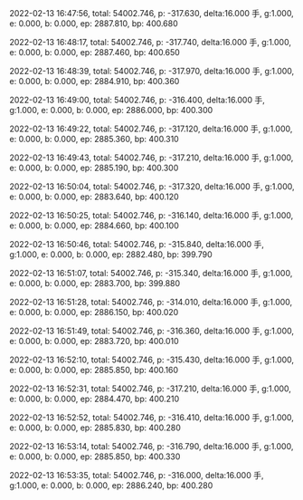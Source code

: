 2022-02-13 16:47:56, total: 54002.746, p: -317.630, delta:16.000 手, g:1.000, e: 0.000, b: 0.000, ep: 2887.810, bp: 400.680

2022-02-13 16:48:17, total: 54002.746, p: -317.740, delta:16.000 手, g:1.000, e: 0.000, b: 0.000, ep: 2887.460, bp: 400.650

2022-02-13 16:48:39, total: 54002.746, p: -317.970, delta:16.000 手, g:1.000, e: 0.000, b: 0.000, ep: 2884.910, bp: 400.360

2022-02-13 16:49:00, total: 54002.746, p: -316.400, delta:16.000 手, g:1.000, e: 0.000, b: 0.000, ep: 2886.000, bp: 400.300

2022-02-13 16:49:22, total: 54002.746, p: -317.120, delta:16.000 手, g:1.000, e: 0.000, b: 0.000, ep: 2885.360, bp: 400.310

2022-02-13 16:49:43, total: 54002.746, p: -317.210, delta:16.000 手, g:1.000, e: 0.000, b: 0.000, ep: 2885.190, bp: 400.300

2022-02-13 16:50:04, total: 54002.746, p: -317.320, delta:16.000 手, g:1.000, e: 0.000, b: 0.000, ep: 2883.640, bp: 400.120

2022-02-13 16:50:25, total: 54002.746, p: -316.140, delta:16.000 手, g:1.000, e: 0.000, b: 0.000, ep: 2884.660, bp: 400.100

2022-02-13 16:50:46, total: 54002.746, p: -315.840, delta:16.000 手, g:1.000, e: 0.000, b: 0.000, ep: 2882.480, bp: 399.790

2022-02-13 16:51:07, total: 54002.746, p: -315.340, delta:16.000 手, g:1.000, e: 0.000, b: 0.000, ep: 2883.700, bp: 399.880

2022-02-13 16:51:28, total: 54002.746, p: -314.010, delta:16.000 手, g:1.000, e: 0.000, b: 0.000, ep: 2886.150, bp: 400.020

2022-02-13 16:51:49, total: 54002.746, p: -316.360, delta:16.000 手, g:1.000, e: 0.000, b: 0.000, ep: 2883.720, bp: 400.010

2022-02-13 16:52:10, total: 54002.746, p: -315.430, delta:16.000 手, g:1.000, e: 0.000, b: 0.000, ep: 2885.850, bp: 400.160

2022-02-13 16:52:31, total: 54002.746, p: -317.210, delta:16.000 手, g:1.000, e: 0.000, b: 0.000, ep: 2884.470, bp: 400.210

2022-02-13 16:52:52, total: 54002.746, p: -316.410, delta:16.000 手, g:1.000, e: 0.000, b: 0.000, ep: 2885.830, bp: 400.280

2022-02-13 16:53:14, total: 54002.746, p: -316.790, delta:16.000 手, g:1.000, e: 0.000, b: 0.000, ep: 2885.850, bp: 400.330

2022-02-13 16:53:35, total: 54002.746, p: -316.000, delta:16.000 手, g:1.000, e: 0.000, b: 0.000, ep: 2886.240, bp: 400.280